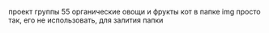 проект группы 55
органические овощи и фрукты
кот в папке img просто так, его не использовать, для залития папки